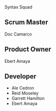 Syntax Squad
## Scrum Master
Doc Camarco
## Product Owner
Ebert Amaya
## Developer
- Ale Cedron
- Reid Moseley
- Garrett Hamilton
- Ebert Amaya
